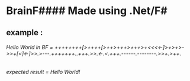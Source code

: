 # BrainF#### Made using .Net/F# 
## example :
###### Hello World in BF = ++++++++[>++++[>++>+++>+++>+<<<<-]>+>+>->>+[<]<-]>>.>---.+++++++..+++.>>.<-.<.+++.------.--------.>>+.>++.
###### expected result = Hello World!
